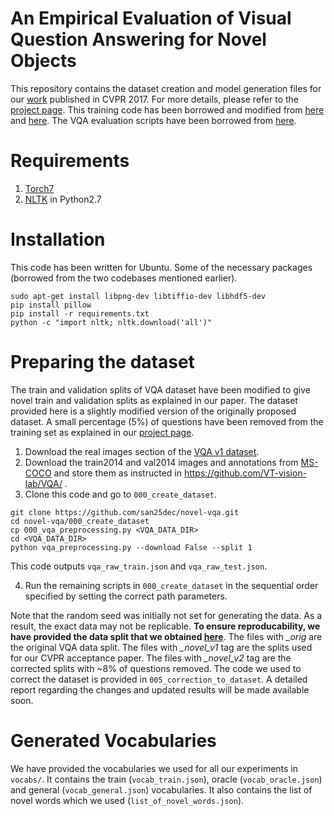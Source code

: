 # An Empirical Evaluation of Visual Question Answering for Novel Objects

This repository contains the dataset creation and model generation files for our [work](https://arxiv.org/abs/1704.02516) 
published in CVPR 2017. For more details, please refer to the [project page](http://san25dec.github.io/publications/novel-vqa-cvpr17).
This training code has been borrowed and modified from [here](https://github.com/VT-vision-lab/VQA_LSTM_CNN) and [here](https://github.com/karpathy/neuraltalk2). 
The VQA evaluation scripts have been borrowed from [here](https://github.com/VT-vision-lab/VQA/). 

# Requirements

1. [Torch7](https://github.com/torch/torch7)
2. [NLTK](http://www.nltk.org/) in Python2.7

# Installation

This code has been written for Ubuntu. Some of the necessary packages (borrowed from the two codebases mentioned earlier). 
```
sudo apt-get install libpng-dev libtiffio-dev libhdf5-dev
pip install pillow
pip install -r requirements.txt
python -c "import nltk; nltk.download('all')"
```

# Preparing the dataset
The train and validation splits of VQA dataset have been modified to give novel train and validation splits as explained in our
paper. The dataset provided here is a slightly modified version of the originally proposed dataset. A small percentage (5%) of
questions have been removed from the training set as explained in our [project page](http://san25dec.github.io/publications/novel-vqa-cvpr17).

1. Download the real images section of the [VQA v1 dataset](http://www.visualqa.org/vqa_v1_download.html). 
2. Download the train2014 and val2014 images and annotations from [MS-COCO](http://cocodataset.org/#download) and store them as
instructed in https://github.com/VT-vision-lab/VQA/ .
3. Clone this code and go to `000_create_dataset`. 
```
git clone https://github.com/san25dec/novel-vqa.git
cd novel-vqa/000_create_dataset
cp 000_vqa_preprocessing.py <VQA_DATA_DIR>
cd <VQA_DATA_DIR>
python vqa_preprocessing.py --download False --split 1
```
This code outputs `vqa_raw_train.json` and `vqa_raw_test.json`. 

4. Run the remaining scripts in `000_create_dataset` in the sequential order specified by setting the correct path parameters.

Note that the random seed was initially not set for generating the data. As a result, the exact data may not be replicable.
**To ensure reproducability, we have provided the data split that we obtained [here](https://drive.google.com/drive/folders/0B_zNnwTk0MVydVRtQTgtbTl5M0k?usp=sharing)**.
The files with *_orig* are the original VQA data split. The files with *_novel_v1* tag are the splits used for
our CVPR acceptance paper. The files with *_novel_v2* tag are the corrected splits with ~8% of questions removed. The code
we used to correct the dataset is provided in `005_correction_to_dataset`. A detailed report regarding the changes and updated results will be made available soon. 

# Generated Vocabularies 
We have provided the vocabularies we used for all our experiments in `vocabs/`. It contains the train (`vocab_train.json`), 
oracle (`vocab_oracle.json`) and general (`vocab_general.json`) vocabularies. It also contains the list of novel words which
we used (`list_of_novel_words.json`).


